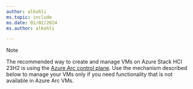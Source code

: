```yaml
---
author: alkohli
ms.topic: include
ms.date: 01/02/2024
ms.author: alkohli

---
```


> [!NOTE]
> The recommended way to create and manage VMs on Azure Stack HCI 23H2 is using the [Azure Arc control plane](../hci/manage/azure-arc-vm-management-overview.md). Use the mechanism described below to manage your VMs only if you need functionality that is not available in Azure Arc VMs.
